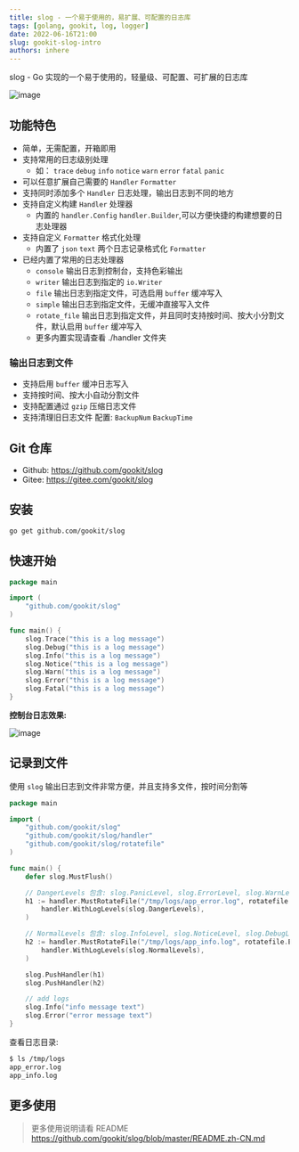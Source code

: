 ```yaml
---
title: slog - 一个易于使用的，易扩展、可配置的日志库
tags: [golang, gookit, log, logger]
date: 2022-06-16T21:00
slug: gookit-slog-intro
authors: inhere
---
```


slog - Go 实现的一个易于使用的，轻量级、可配置、可扩展的日志库

![image](https://raw.githubusercontent.com/gookit/slog/master/\_example/images/console-log-all-level.png)

<!--truncate-->

## 功能特色

* 简单，无需配置，开箱即用
* 支持常用的日志级别处理
   * 如： `trace` `debug` `info` `notice` `warn` `error` `fatal` `panic`
* 可以任意扩展自己需要的 `Handler` `Formatter`
* 支持同时添加多个 `Handler` 日志处理，输出日志到不同的地方
* 支持自定义构建 `Handler` 处理器
   * 内置的 `handler.Config` `handler.Builder`,可以方便快捷的构建想要的日志处理器
* 支持自定义 `Formatter` 格式化处理
   * 内置了 `json` `text` 两个日志记录格式化 `Formatter`
* 已经内置了常用的日志处理器
   * `console` 输出日志到控制台，支持色彩输出
   * `writer` 输出日志到指定的 `io.Writer`
   * `file` 输出日志到指定文件，可选启用 `buffer` 缓冲写入
   * `simple` 输出日志到指定文件，无缓冲直接写入文件
   * `rotate_file` 输出日志到指定文件，并且同时支持按时间、按大小分割文件，默认启用 `buffer` 缓冲写入
   * 更多内置实现请查看 ./handler 文件夹

### 输出日志到文件

* 支持启用 `buffer` 缓冲日志写入
* 支持按时间、按大小自动分割文件
* 支持配置通过 `gzip` 压缩日志文件
* 支持清理旧日志文件 配置: `BackupNum` `BackupTime`

## Git 仓库

* Github: https://github.com/gookit/slog
* Gitee: https://gitee.com/gookit/slog

## 安装

```bash
go get github.com/gookit/slog
```

## 快速开始

```go
package main

import (
	"github.com/gookit/slog"
)

func main() {
	slog.Trace("this is a log message")
	slog.Debug("this is a log message")
	slog.Info("this is a log message")
	slog.Notice("this is a log message")
	slog.Warn("this is a log message")
	slog.Error("this is a log message")
	slog.Fatal("this is a log message")
}
```

**控制台日志效果:**

![image](https://raw.githubusercontent.com/gookit/slog/master/\_example/images/console-log-all-level.png)

## 记录到文件

使用 `slog` 输出日志到文件非常方便，并且支持多文件，按时间分割等

```go
package main

import (
	"github.com/gookit/slog"
	"github.com/gookit/slog/handler"
	"github.com/gookit/slog/rotatefile"
)

func main() {
	defer slog.MustFlush()

	// DangerLevels 包含: slog.PanicLevel, slog.ErrorLevel, slog.WarnLevel
	h1 := handler.MustRotateFile("/tmp/logs/app_error.log", rotatefile.EveryHour,
		handler.WithLogLevels(slog.DangerLevels),
	)

	// NormalLevels 包含: slog.InfoLevel, slog.NoticeLevel, slog.DebugLevel, slog.TraceLevel
	h2 := handler.MustRotateFile("/tmp/logs/app_info.log", rotatefile.EveryHour,
		handler.WithLogLevels(slog.NormalLevels),
	)

	slog.PushHandler(h1)
	slog.PushHandler(h2)

	// add logs
	slog.Info("info message text")
	slog.Error("error message text")
}
```

查看日志目录:

```bash
$ ls /tmp/logs
app_error.log
app_info.log
```

## 更多使用

> 更多使用说明请看 README https://github.com/gookit/slog/blob/master/README.zh-CN.md

